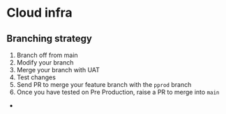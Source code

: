 # Cloud infra

## Branching strategy
1. Branch off from main
2. Modify your branch
3. Merge your branch with UAT
4. Test changes
5. Send PR to merge your feature branch with the `pprod` branch
6. Once you have tested on Pre Production, raise a PR to merge into `main`

-

